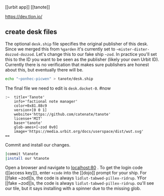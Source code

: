 [[urbit app]] [[tanote]]

https://dev.tlon.io/

## create desk files

The optional `desk.ship` file specifies the original publisher of this desk. Since we merged this from `%garden` it's currently set to `~mister-dister-dozzod-dozzod`. Let's change this to our fake ship `~zod`. In practice you'll set this to the ID you want to be seen as the publisher (likely your own Urbit ID). Currently there is no verification that makes sure publishers are honest about this, but eventually there will be.

```bash
echo "~ponhec-picwen" > tanote/desk.ship
```

The final file we need to edit is `desk.docket-0`.  #now

```hoon
:~  title+'Tanote'
    info+'factional note manager'
    color+0x81.88c9
    version+[0 0 1]
    website+'https://github.com/catenate/tanote'
    license+'MIT'
    base+'tanote'
    glob-ames+[~zod 0v0]
    image+'https://media.urbit.org/docs/userspace/dist/wut.svg'
==
```

Commit and install our changes.

```bash
|commit %tanote
|install our %tanote
```

Open a browser and navigate to [localhost:80](http://localhost:80) .  To get the login code ([[access key]]), enter `+code` into the [[dojo]] prompt for your ship.  For [[fake ~zod]]s, the code is always `lidlut-tabwed-pillex-ridrup`. YFor [[fake ~zod]]s, the code is always `lidlut-tabwed-pillex-ridrup`. ou'll see our tile, but it says installing with a spinner due to the missing glob.

